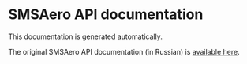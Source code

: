 # SMSAero API documentation

This documentation is generated automatically.

The original SMSAero API documentation (in Russian)
is [available here](http://smsaero.ru/api/description).


